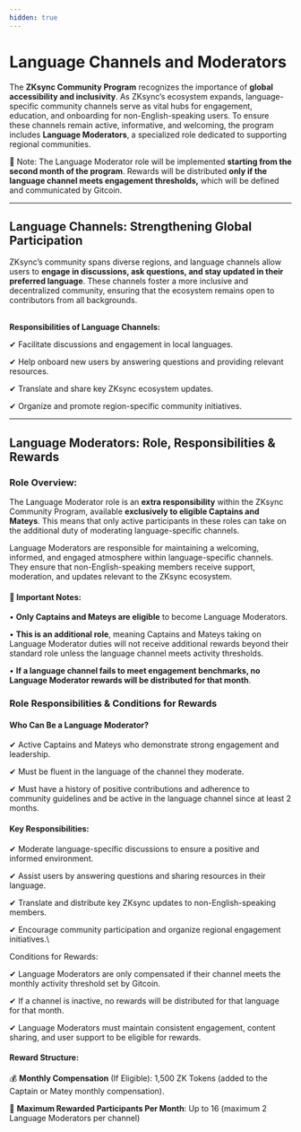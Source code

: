 ```yaml
---
hidden: true
---
```


# Language Channels and Moderators

The **ZKsync Community Program** recognizes the importance of **global accessibility and inclusivity**. As ZKsync’s ecosystem expands, language-specific community channels serve as vital hubs for engagement, education, and onboarding for non-English-speaking users. To ensure these channels remain active, informative, and welcoming, the program includes **Language Moderators**, a specialized role dedicated to supporting regional communities.

📢 Note: The Language Moderator role will be implemented **starting from the second month of the program**. Rewards will be distributed **only if the language channel meets engagement thresholds,** which will be defined and communicated by Gitcoin.

***

## Language Channels: Strengthening Global Participation

ZKsync’s community spans diverse regions, and language channels allow users to **engage in discussions, ask questions, and stay updated in their preferred language**. These channels foster a more inclusive and decentralized community, ensuring that the ecosystem remains open to contributors from all backgrounds.

\
**Responsibilities of Language Channels:**

✔ Facilitate discussions and engagement in local languages.

✔ Help onboard new users by answering questions and providing relevant resources.

✔ Translate and share key ZKsync ecosystem updates.

✔ Organize and promote region-specific community initiatives.

***

## Language Moderators: Role, Responsibilities & Rewards

### Role Overview:

The Language Moderator role is an **extra responsibility** within the ZKsync Community Program, available **exclusively to eligible Captains and Mateys**. This means that only active participants in these roles can take on the additional duty of moderating language-specific channels.&#x20;

Language Moderators are responsible for maintaining a welcoming, informed, and engaged atmosphere within language-specific channels. They ensure that non-English-speaking members receive support, moderation, and updates relevant to the ZKsync ecosystem.

#### **📢 Important Notes:**

• **Only Captains and Mateys are eligible** to become Language Moderators.

• **This is an additional role**, meaning Captains and Mateys taking on Language Moderator duties will not receive additional rewards beyond their standard role unless the language channel meets activity thresholds.

• **If a language channel fails to meet engagement benchmarks, no Language Moderator rewards will be distributed for that month**.

### Role Responsibilities & Conditions for Rewards

#### Who Can Be a Language Moderator?

✔ Active Captains and Mateys who demonstrate strong engagement and leadership.

✔ Must be fluent in the language of the channel they moderate.

✔ Must have a history of positive contributions and adherence to community guidelines and be active in the language channel since at least 2 months.

#### Key Responsibilities:

✔ Moderate language-specific discussions to ensure a positive and informed environment.

✔ Assist users by answering questions and sharing resources in their language.

✔ Translate and distribute key ZKsync updates to non-English-speaking members.

✔ Encourage community participation and organize regional engagement initiatives.\


Conditions for Rewards:

✔ Language Moderators are only compensated if their channel meets the monthly activity threshold set by Gitcoin.

✔ If a channel is inactive, no rewards will be distributed for that language for that month.

✔ Language Moderators must maintain consistent engagement, content sharing, and user support to be eligible for rewards.

#### Reward Structure:

💰 **Monthly Compensation** (If Eligible): 1,500 ZK Tokens (added to the Captain or Matey monthly compensation).

📌 **Maximum Rewarded Participants Per Month**: Up to 16 (maximum 2 Language Moderators per channel)

